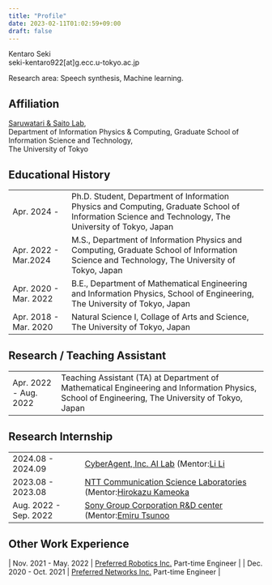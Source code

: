 ```yaml
---
title: "Profile"
date: 2023-02-11T01:02:59+09:00
draft: false
---
```


Kentaro Seki\
seki-kentaro922[at]g.ecc.u-tokyo.ac.jp

Research area: Speech synthesis, Machine learning.

## Affiliation

[Saruwatari & Saito Lab](https://www.sp.ipc.i.u-tokyo.ac.jp/index-en),  
Department of Information Physics & Computing,
Graduate School of Information Science and Technology,  
The University of Tokyo

## Educational History

|                       |                                                                                                                                                       |
| :-------------------- | :---------------------------------------------------------------------------------------------------------------------------------------------------- |
| Apr. 2024 -           | Ph.D. Student, Department of Information Physics and Computing, Graduate School of Information Science and Technology, The University of Tokyo, Japan |
| Apr. 2022 - Mar.2024  | M.S., Department of Information Physics and Computing, Graduate School of Information Science and Technology, The University of Tokyo, Japan          |
| Apr. 2020 - Mar. 2022 | B.E., Department of Mathematical Engineering and Information Physics, School of Engineering, The University of Tokyo, Japan                           |
| Apr. 2018 - Mar. 2020 | Natural Science I, Collage of Arts and Science, The University of Tokyo, Japan                                                                        |

## Research / Teaching Assistant

|                   |                                                               |
| :---------------- | :------------------------------------------------------------ |
| Apr. 2022 - Aug. 2022 | Teaching Assistant (TA) at Department of Mathematical Engineering and Information Physics, School of Engineering, The University of Tokyo, Japan |

## Research Internship

|                   |                                                                                                                                                                       |
| :---------------- | :-------------------------------------------------------------------------------------------------------------------------------------------------------------------- |
| 2024.08 - 2024.09 | [CyberAgent, Inc. AI Lab](https://research.cyberagent.ai/) (Mentor:[Li Li](https://lili-0805.github.io/)                                                              |
| 2023.08 - 2023.08 | [NTT Communication Science Laboratories](https://www.rd.ntt/e/cs/) (Mentor:[Hirokazu Kameoka](https://www.kecl.ntt.co.jp/people/kameoka.hirokazu/index-e.html)        |
| Aug. 2022 - Sep. 2022 | [Sony Group Corporation R&D center](https://www.sony.com/en/SonyInfo/research/) (Mentor:[Emiru Tsunoo](https://scholar.google.co.jp/citations?user=34_X2z4AAAAJ)  |

## Other Work Experience
| Nov. 2021 - May. 2022 | [Preferred Robotics Inc.](https://www.pfrobotics.jp/) Part-time Engineer                   |
| Dec. 2020 - Oct. 2021 | [Preferred Networks Inc.](https://www.preferred.jp/en/) Part-time Engineer                 |


